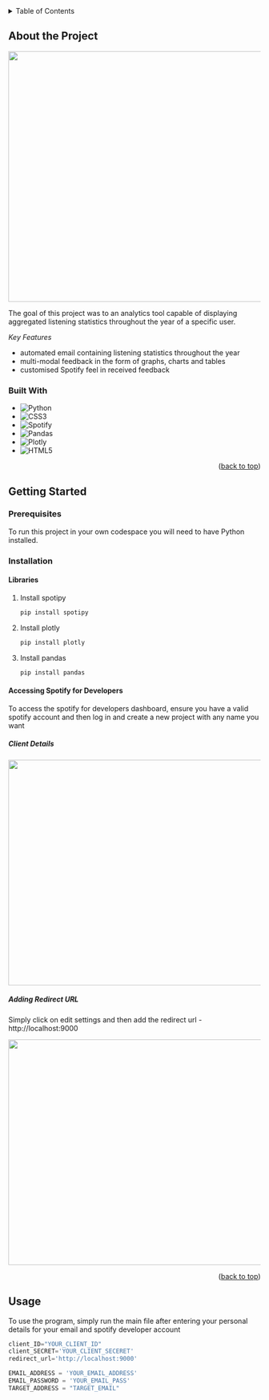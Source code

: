 <!-- TABLE OF CONTENTS -->
<details>
  <summary>Table of Contents</summary>
  <ol>
    <li>
      <a href="#about-the-project">About The Project</a>
      <ul>
        <li><a href="#built-with">Built With</a></li>
      </ul>
    </li>
    <li>
      <a href="#getting-started">Getting Started</a>
      <ul>
        <li><a href="#prerequisites">Prerequisites</a></li>
        <li><a href="#installation">Installation</a></li>
      </ul>
    </li>
    <li><a href="#usage">Usage</a></li>
  </ol>
</details>

<!-- ABOUT THE PROJECT -->
## About the Project

<p align="center">
  <img src="https://user-images.githubusercontent.com/108723117/181786012-31b5a25b-5b1d-4397-a44a-b5ff2fc423d4.png" width="700" height="500"/>
</p>

The goal of this project was to an analytics tool capable of displaying aggregated listening statistics throughout the year of a specific user.

*Key Features*
- automated email containing listening statistics throughout the year
- multi-modal feedback in the form of graphs, charts and tables
- customised Spotify feel in received feedback


### Built With

* ![Python](https://img.shields.io/badge/python-3670A0?style=for-the-badge&logo=python&logoColor=ffdd54)
* ![CSS3](https://img.shields.io/badge/css3-%231572B6.svg?style=for-the-badge&logo=css3&logoColor=white)
* ![Spotify](https://img.shields.io/badge/Spotify-1ED760?style=for-the-badge&logo=spotify&logoColor=white)
* ![Pandas](https://img.shields.io/badge/pandas-%23150458.svg?style=for-the-badge&logo=pandas&logoColor=white)
* ![Plotly](https://img.shields.io/badge/Plotly-%233F4F75.svg?style=for-the-badge&logo=plotly&logoColor=white)
* ![HTML5](https://img.shields.io/badge/html5-%23E34F26.svg?style=for-the-badge&logo=html5&logoColor=white)

<p align="right">(<a href="#about-the-project">back to top</a>)</p>

<!-- GETTING STARTED -->
## Getting Started

### Prerequisites

To run this project in your own codespace you will need to have Python installed.

### Installation

#### Libraries
1. Install spotipy
   ```sh
   pip install spotipy
   ```
2. Install plotly
   ```sh
   pip install plotly
   ```
3. Install pandas
   ```sh
   pip install pandas
   ```
#### Accessing Spotify for Developers
To access the spotify for developers dashboard, ensure you have a valid spotify account and then log in and create a new project with any name you want

##### Client Details
<p align="center">
  <img src="https://user-images.githubusercontent.com/108723117/181784499-e4e4e25e-5060-4084-962b-ea6dad0942a9.png" width="700" height="450"/>
</p>

##### Adding Redirect URL
Simply click on edit settings and then add the redirect url - http://localhost:9000

<p align="center">
  <img src="https://user-images.githubusercontent.com/108723117/181784857-a329e35a-7b83-473c-9d38-7f65d5610d73.png" width="700" height="450"/>
</p>

<p align="right">(<a href="#about-the-project">back to top</a>)</p>

<!-- USAGE EXAMPLES -->

## Usage
To use the program, simply run the main file after entering your personal details for your email and spotify developer account


``` Python
client_ID="YOUR_CLIENT_ID"
client_SECRET='YOUR_CLIENT_SECERET'   
redirect_url='http://localhost:9000'

EMAIL_ADDRESS = 'YOUR_EMAIL_ADDRESS'
EMAIL_PASSWORD = 'YOUR_EMAIL_PASS'
TARGET_ADDRESS = "TARGET_EMAIL"
```






